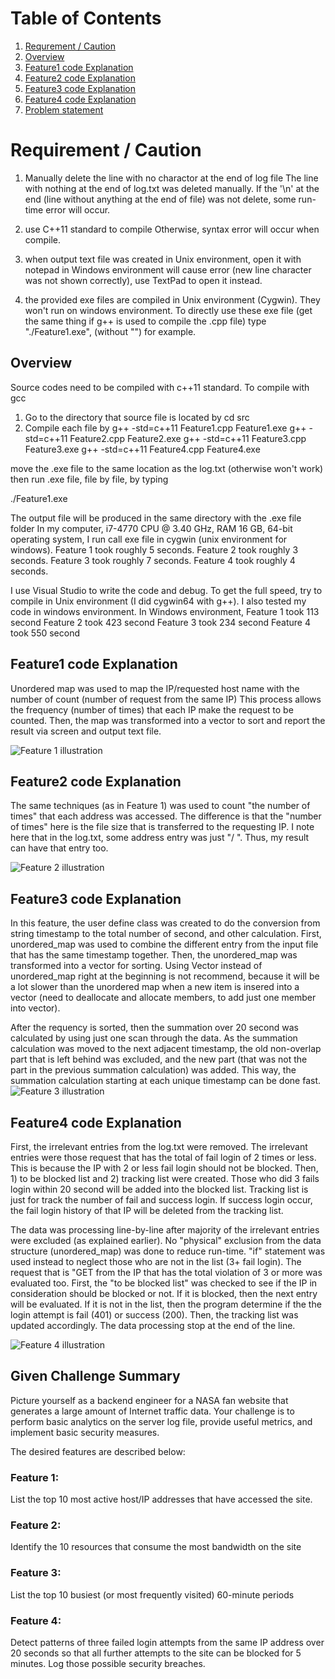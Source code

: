 # Table of Contents
1. [Requrement / Caution](README.md#Requirement-/-Caution)
2. [Overview](README.md#Overview)
3. [Feature1 code Explanation](README.md#Feature1-code-Explanation)
4. [Feature2 code Explanation](README.md#Feature2-code-Explanation)
5. [Feature3 code Explanation](README.md#Feature3-code-Explanation)
6. [Feature4 code Explanation](README.md#Feature4-code-Explanation)
7. [Problem statement](README.md#Given-Challenge-Summary)

# Requirement / Caution
1) Manually delete the line with no charactor at the end of log file
The line with nothing at the end of log.txt was deleted manually.
If the '\n' at the end (line without anything at the end of file) was not delete, some run-time error will occur.

2) use C++11 standard to compile
Otherwise, syntax error will occur when compile.

3) when output text file was created in Unix environment, open it with notepad in Windows environment will cause error (new line character was not shown correctly), use TextPad to open it instead.

4) the provided exe files are compiled in Unix environment (Cygwin). They won't run on windows environment. To directly use these exe file (get the same thing if g++ is used to compile the .cpp file) type "./Feature1.exe", (without "") for example.

## Overview
Source codes need to be compiled with c++11 standard.
To compile with gcc
1)	Go to the directory that source file is located by
cd src
2)	Compile each file by
g++ -std=c++11 Feature1.cpp Feature1.exe
g++ -std=c++11 Feature2.cpp Feature2.exe
g++ -std=c++11 Feature3.cpp Feature3.exe
g++ -std=c++11 Feature4.cpp Feature4.exe

move the .exe file to the same location as the log.txt (otherwise won't work)
then run .exe file, file by file, by typing

./Feature1.exe

The output file will be produced in the same directory with the .exe file folder
In my computer, i7-4770 CPU @ 3.40 GHz, RAM 16 GB, 64-bit operating system,
I run call exe file in cygwin (unix environment for windows).
Feature 1 took roughly 5 seconds.
Feature 2 took roughly 3 seconds.
Feature 3 took roughly 7 seconds.
Feature 4 took roughly 4 seconds.

I use Visual Studio to write the code and debug.
To get the full speed, try to compile in Unix environment (I did cygwin64 with g++).
I also tested my code in windows environment.
In Windows environment, 
Feature 1 took 113 second
Feature 2 took 423 second
Feature 3 took 234 second
Feature 4 took 550 second

## Feature1 code Explanation
Unordered map was used to map the IP/requested host name with the number of count (number of request from the same IP)
This process allows the frequency (number of times) that each IP make the request to be counted.
Then, the map was transformed into a vector to sort and report the result via screen and output text file.


![Feature 1 illustration](images/Feature1Result.png)

## Feature2 code Explanation
The same techniques (as in Feature 1) was used to count "the number of times" that each address was accessed.
The difference is that the "number of times" here is the file size that is transferred to the requesting IP. I note here that in the log.txt, some address entry was just "/ ". Thus, my result can have that entry too.

![Feature 2 illustration](images/Feature2Result.png)

## Feature3 code Explanation
In this feature, the user define class was created to do the conversion from string timestamp to the total number of second, and other calculation. First, unordered_map was used to combine the different entry from the input file that has the same timestamp together. Then, the unordered_map was transformed into a vector for sorting. Using Vector instead of unordered_map right at the beginning is not recommend, because it will be a lot slower than the unordered map when a new item is insered into a vector (need to deallocate and allocate members, to add just one member into vector).

After the requency is sorted, then the summation over 20 second was calculated by using just one scan through the data. As the summation calculation was moved to the next adjacent timestamp, the old non-overlap part that is left behind was excluded, and the new part (that was not the part in the previous summation calculation) was added. This way, the summation calculation starting at each unique timestamp can be done fast.
![Feature 3 illustration](images/Feature3Result.png)

## Feature4 code Explanation
First, the irrelevant entries from the log.txt were removed. The irrelevant entries were those request that has the total of fail login of 2 times or less. This is because the IP with 2 or less fail login should not be blocked. Then, 1) to be blocked list and 2) tracking list were created. Those who did 3 fails login within 20 second will be added into the blocked list. Tracking list is just for track the number of fail and success login. If success login occur, the fail login history of that IP will be deleted from the tracking list.

The data was processing line-by-line after majority of the irrelevant entries were excluded (as explained earlier). No "physical" exclusion from the data structure (unordered_map) was done to reduce run-time. "if" statement was used instead to neglect those who are not in the list (3+ fail login). The request that is "GET from the IP that has the total violation of 3 or more was evaluated too. First, the "to be blocked list" was checked to see if the IP in consideration should be blocked or not. If it is blocked, then the next entry will be evaluated. If it is not in the list, then the program determine if the the login attempt is fail (401) or success (200). Then, the tracking list was updated accordingly. The data processing stop at the end of the line.

![Feature 4 illustration](images/Feature4Result.png)

## Given Challenge Summary

Picture yourself as a backend engineer for a NASA fan website that generates a large amount of Internet traffic data. Your challenge is to perform basic analytics on the server log file, provide useful metrics, and implement basic security measures. 

The desired features are described below: 

### Feature 1: 
List the top 10 most active host/IP addresses that have accessed the site.

### Feature 2: 
Identify the 10 resources that consume the most bandwidth on the site

### Feature 3:
List the top 10 busiest (or most frequently visited) 60-minute periods 

### Feature 4: 
Detect patterns of three failed login attempts from the same IP address over 20 seconds so that all further attempts to the site can be blocked for 5 minutes. Log those possible security breaches.

